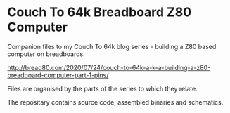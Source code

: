 Couch To 64k Breadboard Z80 Computer
====================================

Companion files to my Couch To 64k blog series - building a Z80 based computer on breadboards.

http://bread80.com/2020/07/24/couch-to-64k-a-k-a-building-a-z80-breadboard-computer-part-1-pins/

Files are organised by the parts of the series to which they relate.

The repositary contains source code, assembled binaries and schematics.
